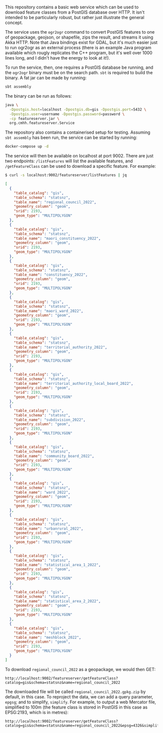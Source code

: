 This repository contains a basic web service which can be used to download feature classes from a PostGIS database over HTTP.  It isn't intended to be particularly robust, but rather just illustrate the general concept.

The service uses the `ogr2ogr` command to convert PostGIS features to one of geopackage, geojson, or shapefile, zips the result, and streams it using Akka HTTP.  Note that Java bindings exist for GDAL, but it's much easier just to run ogr2ogr as an external process (there is an example Java program available which rougly replicates the C++ program, but it's well over 1000 lines long, and I didn't have the energy to look at it!).

To run the service, then, one requires a PostGIS database be running, and the `ogr2ogr` binary must be on the search path.  `sbt` is required to build the binary.  A fat jar can be made by running:

```bash
sbt assembly
```

The binary can be run as follows:

```bash
java \
  -Dpostgis.host=localhost -Dpostgis.db=gis -Dpostgis.port=5432 \
  -Dpostgis.user=username -Dpostgis.password=password \
  -cp featureserver.jar \
  org.cmhh.featureserver.Service
```

The repository also contains a containerised setup for testing.  Assuming `sbt assembly` has been run, the service can be started by running:

```bash
docker-compose up -d
```

The service will then be available on localhost at port 9002.  There are just two endpoints: `/listFeatures` will list the available features, and `/getFeatureClass` can be used to download a specific feature.  For example:

```bash
$ curl -s localhost:9002/featureserver/listFeatures | jq
```
```json
[
  {
    "table_catalog": "gis",
    "table_schema": "statsnz",
    "table_name": "regional_council_2022",
    "geometry_column": "geom",
    "srid": 2193,
    "geom_type": "MULTIPOLYGON"
  },
  {
    "table_catalog": "gis",
    "table_schema": "statsnz",
    "table_name": "maori_constituency_2022",
    "geometry_column": "geom",
    "srid": 2193,
    "geom_type": "MULTIPOLYGON"
  },
  {
    "table_catalog": "gis",
    "table_schema": "statsnz",
    "table_name": "constituency_2022",
    "geometry_column": "geom",
    "srid": 2193,
    "geom_type": "MULTIPOLYGON"
  },
  {
    "table_catalog": "gis",
    "table_schema": "statsnz",
    "table_name": "maori_ward_2022",
    "geometry_column": "geom",
    "srid": 2193,
    "geom_type": "MULTIPOLYGON"
  },
  {
    "table_catalog": "gis",
    "table_schema": "statsnz",
    "table_name": "territorial_authority_2022",
    "geometry_column": "geom",
    "srid": 2193,
    "geom_type": "MULTIPOLYGON"
  },
  {
    "table_catalog": "gis",
    "table_schema": "statsnz",
    "table_name": "territorial_authority_local_board_2022",
    "geometry_column": "geom",
    "srid": 2193,
    "geom_type": "MULTIPOLYGON"
  },
  {
    "table_catalog": "gis",
    "table_schema": "statsnz",
    "table_name": "subdivision_2022",
    "geometry_column": "geom",
    "srid": 2193,
    "geom_type": "MULTIPOLYGON"
  },
  {
    "table_catalog": "gis",
    "table_schema": "statsnz",
    "table_name": "community_board_2022",
    "geometry_column": "geom",
    "srid": 2193,
    "geom_type": "MULTIPOLYGON"
  },
  {
    "table_catalog": "gis",
    "table_schema": "statsnz",
    "table_name": "ward_2022",
    "geometry_column": "geom",
    "srid": 2193,
    "geom_type": "MULTIPOLYGON"
  },
  {
    "table_catalog": "gis",
    "table_schema": "statsnz",
    "table_name": "urbanrural_2022",
    "geometry_column": "geom",
    "srid": 2193,
    "geom_type": "MULTIPOLYGON"
  },
  {
    "table_catalog": "gis",
    "table_schema": "statsnz",
    "table_name": "statistical_area_1_2022",
    "geometry_column": "geom",
    "srid": 2193,
    "geom_type": "MULTIPOLYGON"
  },
  {
    "table_catalog": "gis",
    "table_schema": "statsnz",
    "table_name": "statistical_area_2_2022",
    "geometry_column": "geom",
    "srid": 2193,
    "geom_type": "MULTIPOLYGON"
  },
  {
    "table_catalog": "gis",
    "table_schema": "statsnz",
    "table_name": "meshblock_2022",
    "geometry_column": "geom",
    "srid": 2193,
    "geom_type": "MULTIPOLYGON"
  }
]
```

To download `regional_council_2022` as a geopackage, we would then GET:

```plaintext
http://localhost:9002/featureserver/getFeatureClass?catalog=gis&schema=statsnz&name=regional_council_2022
```

The downloaded file will be called `regional_council_2022.gpkg.zip` by default, in this case.  To reproject the data, we can add a query parameter, `epgsg`; and to simplify, `simplify`.  For example, to output a web Mercator file, simplified to 100m (the feature class is stored in PostGIS in this case as EPSG:2193, which is in metres):

```plaintext
http://localhost:9002/featureserver/getFeatureClass?catalog=gis&schema=statsnz&name=regional_council_2022&epsg=4326&simplify=100
```